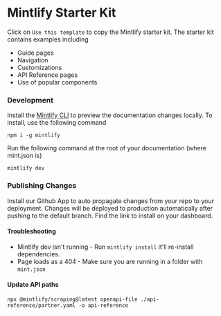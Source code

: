 # Mintlify Starter Kit

Click on `Use this template` to copy the Mintlify starter kit. The starter kit contains examples including

-   Guide pages
-   Navigation
-   Customizations
-   API Reference pages
-   Use of popular components

### Development

Install the [Mintlify CLI](https://www.npmjs.com/package/mintlify) to preview the documentation changes locally. To install, use the following command

```
npm i -g mintlify
```

Run the following command at the root of your documentation (where mint.json is)

```
mintlify dev
```

### Publishing Changes

Install our Github App to auto propagate changes from your repo to your deployment. Changes will be deployed to production automatically after pushing to the default branch. Find the link to install on your dashboard.

#### Troubleshooting

-   Mintlify dev isn't running - Run `mintlify install` it'll re-install dependencies.
-   Page loads as a 404 - Make sure you are running in a folder with `mint.json`

#### Update API paths

```
npx @mintlify/scraping@latest openapi-file ./api-reference/partner.yaml -o api-reference
```
